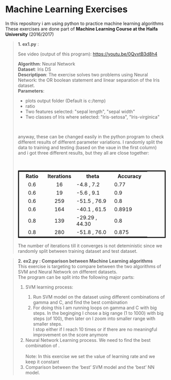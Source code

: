 <h1>Machine Learning Exercises</h1>
<p>In this repository i am using python to practice machine learning algorithms&nbsp;<br />
These exercises are done part of <b>Machine Learning Course at the Haifa University</b> (2016/2017)</p>

<blockquote>

<p><strong>1. ex1.py</strong>&nbsp;:&nbsp;</p>
  <p>    See video (output of this program):&nbsp;<a href="https://youtu.be/0QvxtB3d8h4">https://youtu.be/0QvxtB3d8h4</a>&nbsp;<br />
  </p>
  <p><strong>Algorithm</strong>: Neural Network&nbsp;<br />
    <strong>Dataset</strong>: Iris DS<br />
    <strong>Descriptipon</strong>: The exercise solves two problems using Neural Network: the OR boolean statement and linear separation of the Iris  dataset.  &nbsp;<br />
    <strong>Parameters</strong>: </p>
  <ul>
    <li>plots output folder (Default is c:/temp)</li>
    <li>ratio</li>
    <li>Two features selected: &quot;sepal length&quot;, &quot;sepal width&quot;</li>
    <li> Two classes of Iris where selected: &quot;Iris-setosa&quot;, &quot;Iris-virginica&quot;</li>
  </ul>
  <p><br />
  </p>
  
  <p>anyway, these can be changed easily in the python program to check different results of different parameter variations.
    I randomly split the data to training and testing (based on the vaue in the first column) and i got three different results, but they all are close together:</p>
  <p>&nbsp;</p>
  
  <table bordercolor="#000000">
    <tr>
    <th width="66" bordercolor="#000000">Ratio</th>
    <th width="68" bordercolor="#000000">Iterations</th>
    <th width="103" bordercolor="#000000">theta</th>
    <th width="96" bordercolor="#000000">Accuracy</th>
    </tr>
    <tr>
    <td bordercolor="#000000"><div align="center">0.6</div></td>
    <td bordercolor="#000000"><div align="center">16</div></td>
    <td bordercolor="#000000">-4.8 , 7.2</td>
    <td bordercolor="#000000">0.77</td>
    </tr>
    <tr>
    <td bordercolor="#000000"><div align="center">0.6</div></td>
    <td bordercolor="#000000"><div align="center">19</div></td>
    <td bordercolor="#000000">-5.6 , 9.1</td>
    <td bordercolor="#000000">0.9</td>
    </tr>
    <tr>
    <td bordercolor="#000000"><div align="center">0.6</div></td>
    <td bordercolor="#000000"><div align="center">259</div></td>
    <td bordercolor="#000000">-51.5 , 76.9</td>
    <td bordercolor="#000000">0.8</td>
    </tr>       
    <tr>
    <td bordercolor="#000000"><div align="center">0.6</div></td>
    <td bordercolor="#000000"><div align="center">164</div></td>
    <td bordercolor="#000000">-40.1 , 61.5</td>
    <td bordercolor="#000000">0.8919</td>
    </tr>   
    <tr>
    <td bordercolor="#000000"><div align="center">0.8</div></td>
    <td bordercolor="#000000"><div align="center">139</div></td>
    <td bordercolor="#000000">-29.29 , 44.30</td>
    <td bordercolor="#000000">0.8</td>
    </tr>      
    <tr>
    <td bordercolor="#000000"><div align="center">0.8</div></td>
    <td bordercolor="#000000"><div align="center">280</div></td>
    <td bordercolor="#000000">-51.8 , 76.0</td>
    <td bordercolor="#000000">0.875</td>
    </tr>              
</table>
  

  <p>The number of iterations till it converges is not deteministic since we randomly split between training dataset and test dataset.</p>
  
  </blockquote>
<blockquote>
  <p><strong>2. ex2.py&nbsp;: Comparison between Machine Learning algorithms&nbsp;</strong><br />
    This exercise is targeting to compare between the two algorithms of SVM and Neural Network on different datasets.&nbsp;<br />
    The program can be split into the following major parts:&nbsp;<br />
  </p>
  <ol>
    <li>SVM learning process:</li>
    <ol>
      <li>Run SVM model on the dataset using different combinations of gamma and C, and find the best combination</li>
      <li>For doing this I am running loops on gamma and C with big steps. In the beginging I chose a big range (1 to 1000) with big steps (of 100), then later on I zoom into smaller range with smaller steps.&nbsp;<br />
        I stop either if I reach 10 times or if there are no meaningful improvement on the score anymore</li>
    </ol>
    <li>Neural Network Learning process. We need to find the best combination of .<br />
        <br />
      Note: In this exercise we set the value of learning rate and we keep it constant</li>
    <li>Comparison between the &lsquo;best&rsquo; SVM model and the &lsquo;best&rsquo; NN model.</li>
  </ol>

</blockquote>
